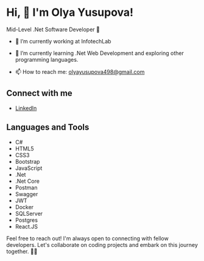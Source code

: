 # Hi, 👋 I'm Olya Yusupova! 
Mid-Level .Net Software Developer 🌟

- 🔭 I’m currently working at InfotechLab
- 🌱 I’m currently learning .Net Web Development and exploring other programming languages.

- 📫 How to reach me: [olyayusupova498@gmail.com](mailto:olyayusupova498@gmail.com)
  
## Connect with me
- [LinkedIn](https://www.linkedin.com/in/oguljemal-yusupova-7449b1270/)

## Languages and Tools
- C#
- HTML5
- CSS3
- Bootstrap
- JavaScript
- .Net
- .Net Core
- Postman
- Swagger
- JWT
- Docker
- SQLServer
- Postgres
- React.JS

Feel free to reach out! I'm always open to connecting with fellow developers. Let's collaborate on coding projects and embark on this journey together. 🚀😊
